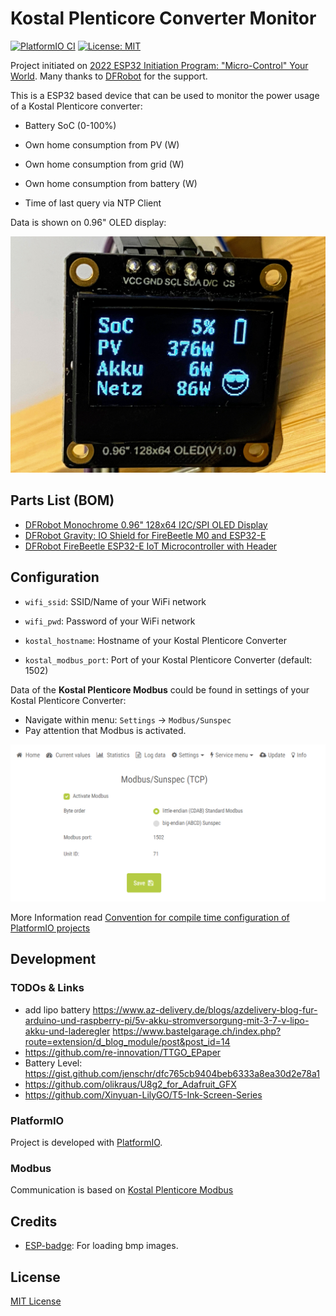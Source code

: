 # Kostal Plenticore Converter Monitor

[![PlatformIO CI](https://github.com/stritti/kostal-pv-monitor/workflows/PlatformIO%20CI/badge.svg)](https://github.com/stritti/kostal-pv-monitor/workflows/PlatformIO%20CI+CI%22)
[![License: MIT](https://img.shields.io/badge/License-MIT-yellow.svg)](https://opensource.org/licenses/MIT)

Project initiated on [2022 ESP32 Initiation Program: "Micro-Control" Your World](https://community.dfrobot.com/makelog-312165.html). Many thanks to [DFRobot](https://www.dfrobot.com/index.html) for the support.


This is a ESP32 based device that can be used to monitor the power usage of a Kostal Plenticore converter:

* Battery SoC (0-100%)
* Own home consumption from PV (W)
* Own home consumption from grid (W)
* Own home consumption from battery (W)

* Time of last query via NTP Client

Data is shown on 0.96" OLED display:

![OLED display](docs/img/kostal-pv-monitor-096-oled.jpg)

## Parts List (BOM)

* [DFRobot Monochrome 0.96" 128x64 I2C/SPI OLED Display](https://www.dfrobot.com/product-2017.html)
* [DFRobot Gravity: IO Shield for FireBeetle M0 and ESP32-E](https://www.dfrobot.com/product-2395.html)
* [DFRobot FireBeetle ESP32-E IoT Microcontroller with Header](https://www.dfrobot.com/product-2231.html)

## Configuration

* `wifi_ssid`: SSID/Name of your WiFi network
* `wifi_pwd`: Password of your WiFi network

* `kostal_hostname`: Hostname of your Kostal Plenticore Converter
* `kostal_modbus_port`: Port of your Kostal Plenticore Converter (default: 1502)

Data of the **Kostal Plenticore Modbus** could be found in settings of your Kostal Plenticore Converter:

* Navigate within menu: `Settings` -> `Modbus/Sunspec`
* Pay attention that Modbus is activated.

![Modbus settings](/docs/img/modbus-settings.png)

More Information read [Convention for compile time configuration of PlatformIO projects](https://blog.yavilevich.com/2020/09/convention-for-compile-time-configuration-of-platformio-projects/)

## Development

### TODOs & Links

* add lipo battery https://www.az-delivery.de/blogs/azdelivery-blog-fur-arduino-und-raspberry-pi/5v-akku-stromversorgung-mit-3-7-v-lipo-akku-und-laderegler
https://www.bastelgarage.ch/index.php?route=extension/d_blog_module/post&post_id=14
* https://github.com/re-innovation/TTGO_EPaper
* Battery Level: https://gist.github.com/jenschr/dfc765cb9404beb6333a8ea30d2e78a1
* https://github.com/olikraus/U8g2_for_Adafruit_GFX
* https://github.com/Xinyuan-LilyGO/T5-Ink-Screen-Series


### PlatformIO

Project is developed with [PlatformIO](https://platformio.org/).

### Modbus

Communication is based on [Kostal Plenticore Modbus](https://www.kostal-solar-electric.com/de-de/download/-/media/document-library-folder---kse/2020/12/15/13/38/ba_kostal-interface-description-modbus-tcp_sunspec_hybrid.pdf/)

## Credits

* [ESP-badge](https://github.com/lewisxhe/Esp-badge): For loading bmp images.

## License

[MIT License](LICENSE)
